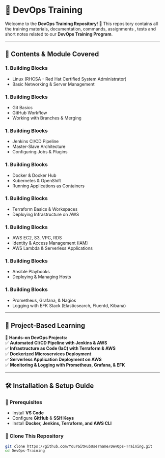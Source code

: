 # 🚀 DevOps Training   

Welcome to the **DevOps Training Repository**! 🎯 This repository contains all the training materials, documentation, commands, assignments , tests and short notes related to our **DevOps Training Program**.  

---

## 📌 **Contents & Module Covered**  

### **1. Building Blocks** 
- Linux (RHCSA - Red Hat Certified System Administrator)  
- Basic Networking & Server Management  

### **1. Building Blocks**   
- Git Basics  
- GitHub Workflow  
- Working with Branches & Merging  

### **1. Building Blocks**  
- Jenkins CI/CD Pipeline  
- Master-Slave Architecture  
- Configuring Jobs & Plugins  

### **1. Building Blocks**  
- Docker & Docker Hub  
- Kubernetes & OpenShift  
- Running Applications as Containers  

### **1. Building Blocks**  
- Terraform Basics & Workspaces  
- Deploying Infrastructure on AWS  

### **1. Building Blocks**  
- AWS EC2, S3, VPC, RDS  
- Identity & Access Management (IAM)  
- AWS Lambda & Serverless Applications  

### **1. Building Blocks**  
- Ansible Playbooks  
- Deploying & Managing Hosts  

### **1. Building Blocks**  
- Prometheus, Grafana, & Nagios  
- Logging with EFK Stack (Elasticsearch, Fluentd, Kibana)  

---

## 📂 **Project-Based Learning**  
🚀 **Hands-on DevOps Projects:**  
✅ **Automated CI/CD Pipeline with Jenkins & AWS**  
✅ **Infrastructure as Code (IaC) with Terraform & AWS**  
✅ **Dockerized Microservices Deployment**  
✅ **Serverless Application Deployment on AWS**  
✅ **Monitoring & Logging with Prometheus, Grafana, & EFK**  

---

## 🛠 **Installation & Setup Guide**  
### **🔹 Prerequisites**  
- Install **VS Code**  
- Configure **GitHub** & **SSH Keys**  
- Install **Docker, Jenkins, Terraform, and AWS CLI**  

### **🔹 Clone This Repository**  
```sh
git clone https://github.com/YourGitHubUsername/DevOps-Training.git
cd DevOps-Training
